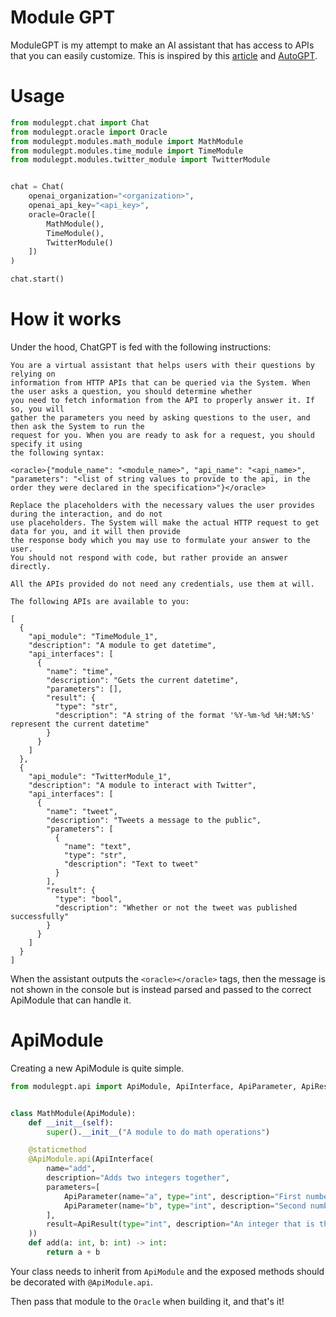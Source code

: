 # Module GPT

ModuleGPT is my attempt to make an AI assistant that has access to APIs that you can easily customize.
This is inspired by this [article](https://techcommunity.microsoft.com/t5/fasttrack-for-azure/how-chatgpt-plugins-could-work/ba-p/3761483) and [AutoGPT](https://github.com/Significant-Gravitas/Auto-GPT).

# Usage

```python
from modulegpt.chat import Chat
from modulegpt.oracle import Oracle
from modulegpt.modules.math_module import MathModule
from modulegpt.modules.time_module import TimeModule
from modulegpt.modules.twitter_module import TwitterModule


chat = Chat(
    openai_organization="<organization>",
    openai_api_key="<api_key>",
    oracle=Oracle([
        MathModule(),
        TimeModule(),
        TwitterModule()
    ])
)

chat.start()
```

# How it works

Under the hood, ChatGPT is fed with the following instructions:

```
You are a virtual assistant that helps users with their questions by relying on
information from HTTP APIs that can be queried via the System. When the user asks a question, you should determine whether
you need to fetch information from the API to properly answer it. If so, you will
gather the parameters you need by asking questions to the user, and then ask the System to run the
request for you. When you are ready to ask for a request, you should specify it using
the following syntax:

<oracle>{"module_name": "<module_name>", "api_name": "<api_name>", "parameters": "<list of string values to provide to the api, in the order they were declared in the specification>"}</oracle>

Replace the placeholders with the necessary values the user provides during the interaction, and do not
use placeholders. The System will make the actual HTTP request to get data for you, and it will then provide
the response body which you may use to formulate your answer to the user.
You should not respond with code, but rather provide an answer directly.

All the APIs provided do not need any credentials, use them at will.

The following APIs are available to you:

[
  {
    "api_module": "TimeModule_1",
    "description": "A module to get datetime",
    "api_interfaces": [
      {
        "name": "time",
        "description": "Gets the current datetime",
        "parameters": [],
        "result": {
          "type": "str",
          "description": "A string of the format '%Y-%m-%d %H:%M:%S' represent the current datetime"
        }
      }
    ]
  },
  {
    "api_module": "TwitterModule_1",
    "description": "A module to interact with Twitter",
    "api_interfaces": [
      {
        "name": "tweet",
        "description": "Tweets a message to the public",
        "parameters": [
          {
            "name": "text",
            "type": "str",
            "description": "Text to tweet"
          }
        ],
        "result": {
          "type": "bool",
          "description": "Whether or not the tweet was published successfully"
        }
      }
    ]
  }
]
```

When the assistant outputs the `<oracle></oracle>` tags, then the message is not shown in the console but is instead parsed and passed to the correct ApiModule that can handle it.

# ApiModule

Creating a new ApiModule is quite simple.

```python
from modulegpt.api import ApiModule, ApiInterface, ApiParameter, ApiResult


class MathModule(ApiModule):
    def __init__(self):
        super().__init__("A module to do math operations")

    @staticmethod
    @ApiModule.api(ApiInterface(
        name="add",
        description="Adds two integers together",
        parameters=[
            ApiParameter(name="a", type="int", description="First number"),
            ApiParameter(name="b", type="int", description="Second number")
        ],
        result=ApiResult(type="int", description="An integer that is the sum of `a` and `b`")
    ))
    def add(a: int, b: int) -> int:
        return a + b
```

Your class needs to inherit from `ApiModule` and the exposed methods should be decorated with `@ApiModule.api`.

Then pass that module to the `Oracle` when building it, and that's it!